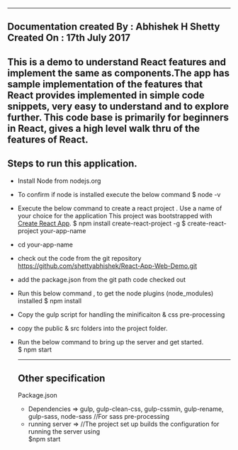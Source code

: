 -------------------------------------------------------------------------------------------------------------------------------------
Documentation created By : Abhishek H Shetty <br/>
Created On : 17th July 2017
-------------------------------------------------------------------------------------------------------------------------------------

This is a demo to understand React features and implement the same as components.The app has sample implementation of the features
that React provides implemented in simple code snippets, very easy to understand and to explore further. This code base is primarily
for beginners in React, gives a high level walk thru of the features of React.
-------------------------------------------------------------------------------------------------------------------------------------
Steps to run this application.
-------------------------------------------------------------------------------------------------------------------------------------
- Install Node from nodejs.org
- To confirm if node is installed execute the below command
  $ node -v
- Execute the below command to create a react project . Use a name of your choice for the application
  This project was bootstrapped with [Create React App](https://github.com/facebookincubator/create-react-app).
  $ npm install create-react-project -g
  $ create-react-project your-app-name
- cd your-app-name
- check out the code from the git repository https://github.com/shettyabhishek/React-App-Web-Demo.git
- add the package.json from the git path code checked out
- Run this below command , to get the node plugins (node_modules) installed
  $ npm install
- Copy the gulp script for handling the minificaiton & css pre-processing  
- copy the public & src folders into the project folder.
- Run the below command to bring up the server and get started.<br/>
  $ npm start

  -------------------------------------------------------------------------------------------------------------------------------------
  Other specification
  -------------------------------------------------------------------------------------------------------------------------------------
  Package.json
  - Dependencies => gulp, gulp-clean-css, gulp-cssmin, gulp-rename, gulp-sass, node-sass //For sass pre-processing
  - running server => //The project set up builds the configuration for running the server using<br/>
                $npm start

